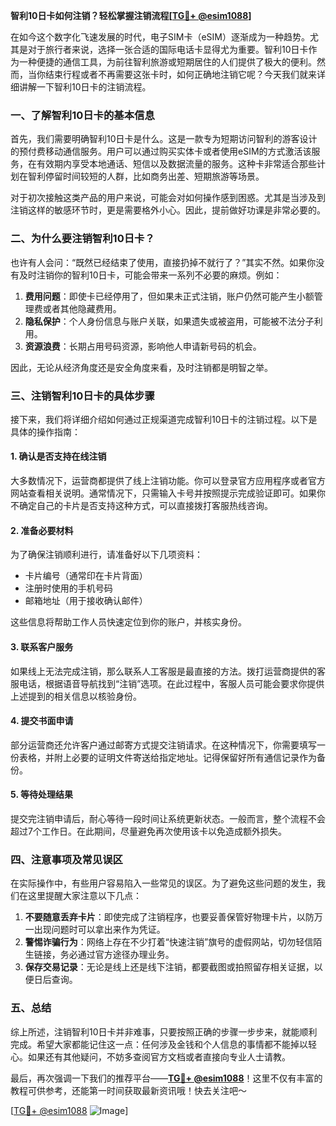 **智利10日卡如何注销？轻松掌握注销流程[[TG💪+ @esim1088](https://t.me/s/esim1088)]**

在如今这个数字化飞速发展的时代，电子SIM卡（eSIM）逐渐成为一种趋势。尤其是对于旅行者来说，选择一张合适的国际电话卡显得尤为重要。智利10日卡作为一种便捷的通信工具，为前往智利旅游或短期居住的人们提供了极大的便利。然而，当你结束行程或者不再需要这张卡时，如何正确地注销它呢？今天我们就来详细讲解一下智利10日卡的注销流程。

### 一、了解智利10日卡的基本信息

首先，我们需要明确智利10日卡是什么。这是一款专为短期访问智利的游客设计的预付费移动通信服务。用户可以通过购买实体卡或者使用eSIM的方式激活该服务，在有效期内享受本地通话、短信以及数据流量的服务。这种卡非常适合那些计划在智利停留时间较短的人群，比如商务出差、短期旅游等场景。

对于初次接触这类产品的用户来说，可能会对如何操作感到困惑。尤其是当涉及到注销这样的敏感环节时，更是需要格外小心。因此，提前做好功课是非常必要的。

### 二、为什么要注销智利10日卡？

也许有人会问：“既然已经结束了使用，直接扔掉不就行了？”其实不然。如果你没有及时注销你的智利10日卡，可能会带来一系列不必要的麻烦。例如：

1. **费用问题**：即使卡已经停用了，但如果未正式注销，账户仍然可能产生小额管理费或者其他隐藏费用。
2. **隐私保护**：个人身份信息与账户关联，如果遗失或被盗用，可能被不法分子利用。
3. **资源浪费**：长期占用号码资源，影响他人申请新号码的机会。

因此，无论从经济角度还是安全角度来看，及时注销都是明智之举。

### 三、注销智利10日卡的具体步骤

接下来，我们将详细介绍如何通过正规渠道完成智利10日卡的注销过程。以下是具体的操作指南：

#### 1. 确认是否支持在线注销
大多数情况下，运营商都提供了线上注销功能。你可以登录官方应用程序或者官方网站查看相关说明。通常情况下，只需输入卡号并按照提示完成验证即可。如果你不确定自己的卡片是否支持这种方式，可以直接拨打客服热线咨询。

#### 2. 准备必要材料
为了确保注销顺利进行，请准备好以下几项资料：
- 卡片编号（通常印在卡片背面）
- 注册时使用的手机号码
- 邮箱地址（用于接收确认邮件）

这些信息将帮助工作人员快速定位到你的账户，并核实身份。

#### 3. 联系客户服务
如果线上无法完成注销，那么联系人工客服是最直接的方法。拨打运营商提供的客服电话，根据语音导航找到“注销”选项。在此过程中，客服人员可能会要求你提供上述提到的相关信息以核验身份。

#### 4. 提交书面申请
部分运营商还允许客户通过邮寄方式提交注销请求。在这种情况下，你需要填写一份表格，并附上必要的证明文件寄送给指定地址。记得保留好所有通信记录作为备份。

#### 5. 等待处理结果
提交完注销申请后，耐心等待一段时间让系统更新状态。一般而言，整个流程不会超过7个工作日。在此期间，尽量避免再次使用该卡以免造成额外损失。

### 四、注意事项及常见误区

在实际操作中，有些用户容易陷入一些常见的误区。为了避免这些问题的发生，我们在这里提醒大家注意以下几点：

1. **不要随意丢弃卡片**：即使完成了注销程序，也要妥善保管好物理卡片，以防万一出现问题时可以拿出来作为凭证。
2. **警惕诈骗行为**：网络上存在不少打着“快速注销”旗号的虚假网站，切勿轻信陌生链接，务必通过官方途径办理业务。
3. **保存交易记录**：无论是线上还是线下注销，都要截图或拍照留存相关证据，以便日后查询。

### 五、总结

综上所述，注销智利10日卡并非难事，只要按照正确的步骤一步步来，就能顺利完成。希望大家都能记住这一点：任何涉及金钱和个人信息的事情都不能掉以轻心。如果还有其他疑问，不妨多查阅官方文档或者直接向专业人士请教。

最后，再次强调一下我们的推荐平台——**[TG💪+ @esim1088](https://t.me/s/esim1088)**！这里不仅有丰富的教程可供参考，还能第一时间获取最新资讯哦！快去关注吧～

[[TG💪+ @esim1088](https://t.me/s/esim1088) ![Image](https://i.postimg.cc/4NQfJmqS/Snipaste-2025-05-13-00-14-12.png)]